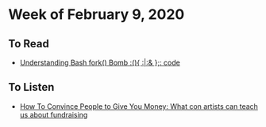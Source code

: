 # Week of February 9, 2020

## To Read

* [Understanding Bash fork() Bomb :(){ :|:& };: code](https://www.cyberciti.biz/faq/understanding-bash-fork-bomb/)

## To Listen

* [How To Convince People to Give You Money: What con artists can teach us about fundraising](https://slate.com/podcasts/how-to/2020/02/con-artist-expert-maria-konnikova-on-how-to-raise-money)
